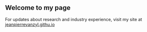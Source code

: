 ## Welcome to my page
For updates about research and industry experience, visit my site at [jeanpierrevanzyl.githu.io](jeanpierrevanzyl.github.io)

